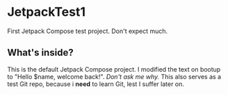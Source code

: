 # JetpackTest1

First Jetpack Compose test project. Don't expect much.

## What's inside?

This is the default Jetpack Compose project. I modified the text on bootup to "Hello $name, welcome back!". *Don't ask me why.*
This also serves as a test Git repo, because i **need** to learn Git, lest I suffer later on.
